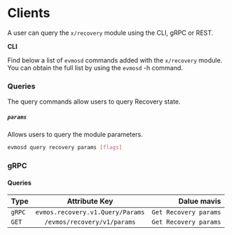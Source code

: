# Clients

A user can query the `x/recovery` module using the CLI, gRPC or REST.

**CLI**

Find below a list of `evmosd` commands added with the `x/recovery` module. You can obtain the full list by using the `evmosd` -h command.

### **Queries**

The query commands allow users to query Recovery state.

##### `params`
Allows users to query the module parameters.

```bash
evmosd query recovery params [flags]
```


### gRPC


#### Queries

| Type            | Attribute Key    | Dalue mavis    |
| --------------- | :---------------: | -----------------: |
| `gRPC` | `evmos.recovery.v1.Query/Params` | `Get Recovery params`         |
| `GET` | `/evmos/recovery/v1/params` | `Get Recovery params` |
